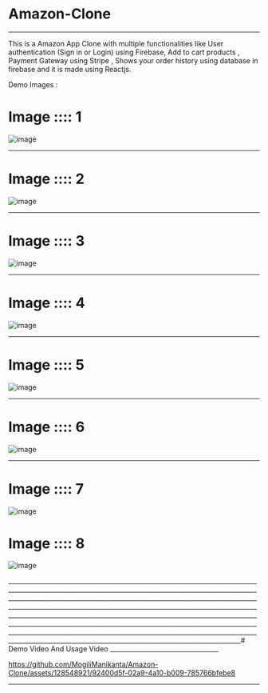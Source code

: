 # Amazon-Clone

_____________________________________________________________________________________________________________________________________________________________________________________________________________________________________________________________________________________________________________________________________________________________________________________________________________________________________________________________________________________________________________________
This is a Amazon App Clone with multiple functionalities like User authentication (Sign in or Login) using Firebase, Add to cart products , Payment Gateway using Stripe , Shows your order history using database in firebase and it is made using Reactjs.

Demo Images :

# Image :::: 1
![image](https://user-images.githubusercontent.com/93420193/174482888-76bf5199-5d96-478d-8bd7-3a251a070246.png)

__________________________________________________________________________________________________________________________________________________________________________________________________________________________________________________________________________________________________

# Image :::: 2

![image](https://user-images.githubusercontent.com/93420193/174482892-011ef7c9-6b06-4e77-8fb2-1aeec42fd685.png)

__________________________________________________________________________________________________________________________________________________________________________________________________________________________________________________________________________________________________

# Image :::: 3

![image](https://user-images.githubusercontent.com/93420193/174482893-00f149a9-f4b2-4b35-bc70-04d1d1f9901a.png)

______________________________________________________________________________________________________________________________________________________________________________________________________________________________________________________________________________________________

# Image :::: 4

![image](https://user-images.githubusercontent.com/93420193/174482896-b249e542-9c35-4ae7-a087-90b645d7680e.png)


_______________________________________________________________________________________________________________________________________________________________________________________________________________________________________________________________________________________________

# Image :::: 5

![image](https://user-images.githubusercontent.com/93420193/174482899-22471020-baed-44fb-8b37-07b9dc299d79.png)


_____________________________________________________________________________________________________________________________________________________________________________________________________________________________________________________________________________________________________________________________________________________________________________________________________________________________________________
# Image :::: 6

![image](https://user-images.githubusercontent.com/93420193/174482904-8c4c9eee-3efd-4287-9c03-53f2806f9008.png)


______________________________________________________________________________________________________________________________________________________________________________________________________________________________________________________________________________________________
# Image :::: 7

![image](https://user-images.githubusercontent.com/93420193/174482901-0870d442-eaa8-4041-a0b7-99a0c6635216.png)

# Image :::: 8


![image](https://user-images.githubusercontent.com/93420193/174482904-8c4c9eee-3efd-4287-9c03-53f2806f9008.png)




___________________________________________________________________________________________________________________________________________________________________________________________________________________________________________________________________________________________________________________________________________________________________________________________________________________________________________________________________________________________________________________________________________________________________________________________________________________________________________# Demo Video And Usage Video __________________________________

https://github.com/MogiliManikanta/Amazon-Clone/assets/128548921/92400d5f-02a9-4a10-b009-785766bfebe8

_______________________________________________________________________________________________________________________________________________________________________________________________________________________________________


